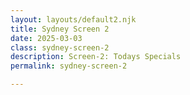 ```yaml
---
layout: layouts/default2.njk
title: Sydney Screen 2
date: 2025-03-03
class: sydney-screen-2
description: Screen-2: Todays Specials
permalink: sydney-screen-2

---
```


